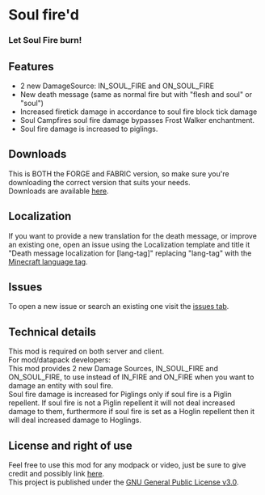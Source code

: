 # Soul fire'd
### Let Soul Fire burn!

## Features
- 2 new DamageSource: IN_SOUL_FIRE and ON_SOUL_FIRE
- New death message (same as normal fire but with "flesh and soul" or "soul")
- Increased firetick damage in accordance to soul fire block tick damage
- Soul Campfires soul fire damage bypasses Frost Walker enchantment.
- Soul fire damage is increased to piglings.

## Downloads
This is BOTH the FORGE and FABRIC version, so make sure you're downloading the correct version that suits your needs.  
Downloads are available [here](https://www.curseforge.com/minecraft/mc-mods/soul-fired/files).

## Localization
If you want to provide a new translation for the death message, or improve an existing one,
open an issue using the Localization template and title it "Death message localization for [lang-tag]" replacing "lang-tag" with the [Minecraft language tag](https://minecraft.fandom.com/wiki/Language#Languages).

## Issues
To open a new issue or search an existing one visit the [issues tab](https://github.com/Nyphet/soul-fire-d/issues).

## Technical details
This mod is required on both server and client.  
For mod/datapack developers:  
This mod provides 2 new Damage Sources, IN_SOUL_FIRE and ON_SOUL_FIRE, to use instead of IN_FIRE and ON_FIRE when you want to damage an entity with soul fire.  
Soul fire damage is increased for Piglings only if soul fire is a Piglin repellent.
If soul fire is not a Piglin repellent it will not deal increased damage to them, furthermore if soul fire is set as a Hoglin repellent then it will deal increased damage to Hoglings.

## License and right of use
Feel free to use this mod for any modpack or video, just be sure to give credit and possibly link [here](https://github.com/Nyphet/soul-fire-d#readme).  
This project is published under the [GNU General Public License v3.0](https://github.com/Nyphet/soul-fire-d/blob/master/LICENSE).
